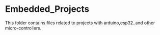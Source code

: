 # Embedded_Projects
This folder contains files related to projects with arduino,esp32..and other micro-controllers.

